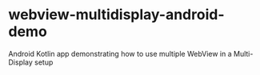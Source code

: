 # webview-multidisplay-android-demo
Android Kotlin app demonstrating how to use multiple WebView in a Multi-Display setup
